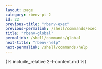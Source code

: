 ```yaml
---
layout: page
category: rbenv-pt-2
id: 22
previous-title: "rbenv-exec"
previous-permalink: /shell/commands/exec
title: "rbenv-global"
permalink: /shell/commands/global
next-title: "rbenv-help"
next-permalink: /shell/commands/help
---
```


{% include_relative 2-l-content.md %}
